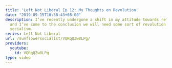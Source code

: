 ```yaml
---
title: 'Left Not Liberal Ep 12: My Thoughts on Revolution'
date: "2019-09-15T10:38:43+08:00"
description: I’ve recently undergone a shift in my attitude towards reform vs. revolution
  and I’ve come to the conclusion we will need some sort of revolution to establish
  socialism.
series: Left Not Liberal
url: /sunflowersocialist/VQRqQZw8LPg/
providers:
  youtube:
    id: VQRqQZw8LPg
type: video
---
```

